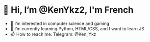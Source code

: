 # 👋 Hi, I’m @KenYkz2, I'm French
- 👀 I’m interested in computer science and gaming
- 🌱 I’m currently learning Python, HTML/CSS, and I want to learn JS.
- 📫 How to reach me: Telegram: @Ken_Ykz
